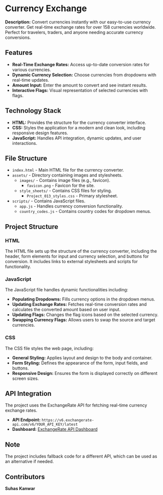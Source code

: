 # Currency Exchange

**Description:** Convert currencies instantly with our easy-to-use currency converter. Get real-time exchange rates for over 158 currencies worldwide. Perfect for travelers, traders, and anyone needing accurate currency conversions.

## Features

- **Real-Time Exchange Rates:** Access up-to-date conversion rates for various currencies.
- **Dynamic Currency Selection:** Choose currencies from dropdowns with real-time updates.
- **Amount Input:** Enter the amount to convert and see instant results.
- **Interactive Flags:** Visual representation of selected currencies with flags.

## Technology Stack

- **HTML:** Provides the structure for the currency converter interface.
- **CSS:** Styles the application for a modern and clean look, including responsive design features.
- **JavaScript:** Handles API integration, dynamic updates, and user interactions.

## File Structure

- `index.html` - Main HTML file for the currency converter.
- `assets/` - Directory containing images and stylesheets.
  - `images/` - Contains image files (e.g., favicon).
    - `favicon.png` - Favicon for the site.
  - `style_sheets/` - Contains CSS files for styling.
    - `Project_013_styles.css` - Primary stylesheet.
- `scripts/` - Contains JavaScript files.
  - `app.js` - Handles currency conversion functionality.
  - `country_codes.js` - Contains country codes for dropdown menus.

## Project Structure

### HTML

The HTML file sets up the structure of the currency converter, including the header, form elements for input and currency selection, and buttons for conversion. It includes links to external stylesheets and scripts for functionality.

### JavaScript

The JavaScript file handles dynamic functionalities including:
- **Populating Dropdowns:** Fills currency options in the dropdown menus.
- **Updating Exchange Rates:** Fetches real-time conversion rates and calculates the converted amount based on user input.
- **Updating Flags:** Changes the flag icons based on the selected currency.
- **Swapping Currency Flags:** Allows users to swap the source and target currencies.

### CSS

The CSS file styles the web page, including:
- **General Styling:** Applies layout and design to the body and container.
- **Form Styling:** Defines the appearance of the form, input fields, and buttons.
- **Responsive Design:** Ensures the form is displayed correctly on different screen sizes.

## API Integration

The project uses the ExchangeRate API for fetching real-time currency exchange rates.

- **API Endpoint:** `https://v6.exchangerate-api.com/v6/YOUR_API_KEY/latest`
- **Dashboard:** [ExchangeRate API Dashboard](https://app.exchangerate-api.com/dashboard/confirmed)

## Note

The project includes fallback code for a different API, which can be used as an alternative if needed.

## Contributors
**Suhas Kanwar**
